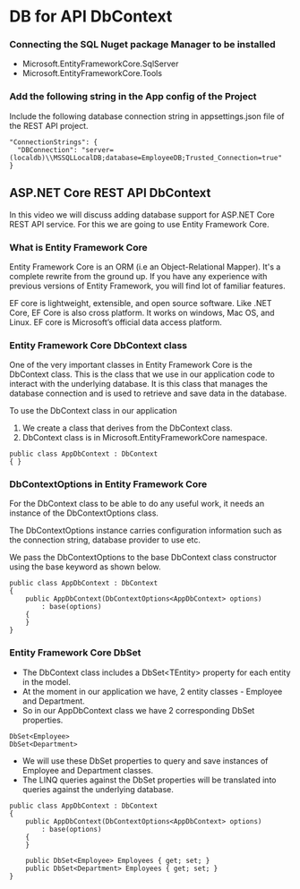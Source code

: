 # DB for API DbContext

### Connecting the SQL Nuget package Manager to be installed

* Microsoft.EntityFrameworkCore.SqlServer
* Microsoft.EntityFrameworkCore.Tools

### Add the following string in the App config of the Project

Include the following database connection string in appsettings.json file of the REST API project.

```text
"ConnectionStrings": {
  "DBConnection": "server=(localdb)\\MSSQLLocalDB;database=EmployeeDB;Trusted_Connection=true"
}
```

## ASP.NET Core REST API DbContext

In this video we will discuss adding database support for ASP.NET Core REST API service. For this we are going to use Entity Framework Core.

### What is Entity Framework Core

Entity Framework Core is an ORM \(i.e an Object-Relational Mapper\). It's a complete rewrite from the ground up. If you have any experience with previous versions of Entity Framework, you will find lot of familiar features. 

EF core is lightweight, extensible, and open source software. Like .NET Core, EF Core is also cross platform. It works on windows, Mac OS, and Linux. EF core is Microsoft’s official data access platform.

### Entity Framework Core DbContext class

One of the very important classes in Entity Framework Core is the DbContext class. This is the class that we use in our application code to interact with the underlying database. It is this class that manages the database connection and is used to retrieve and save data in the database.

To use the DbContext class in our application

1. We create a class that derives from the DbContext class.
2. DbContext class is in Microsoft.EntityFrameworkCore namespace.

```text
public class AppDbContext : DbContext
{ }
```

### DbContextOptions in Entity Framework Core

For the DbContext class to be able to do any useful work, it needs an instance of the DbContextOptions class.

The DbContextOptions instance carries configuration information such as the connection string, database provider to use etc.

We pass the DbContextOptions to the base DbContext class constructor using the base keyword as shown below.

```text
public class AppDbContext : DbContext
{
    public AppDbContext(DbContextOptions<AppDbContext> options)
        : base(options)
    {
    }
}
```

### Entity Framework Core DbSet

* The DbContext class includes a DbSet&lt;TEntity&gt; property for each entity in the model.
* At the moment in our application we have, 2 entity classes - Employee and Department.
* So in our AppDbContext class we have 2 corresponding DbSet properties.

```text
DbSet<Employee>
DbSet<Department>
```

* We will use these DbSet properties to query and save instances of Employee and Department classes.
* The LINQ queries against the DbSet properties will be translated into queries against the underlying database.

```text
public class AppDbContext : DbContext
{
    public AppDbContext(DbContextOptions<AppDbContext> options)
        : base(options)
    {
    }

    public DbSet<Employee> Employees { get; set; }
    public DbSet<Department> Employees { get; set; }
}
```



